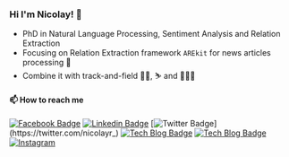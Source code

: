### Hi I'm Nicolay! 👋

* PhD in Natural Language Processing, Sentiment Analysis and Relation Extraction
* Focusing on  Relation Extraction framework `AREkit` for news articles processing 📰
* Combine it with track-and-field 🏃‍♂️, ⛷️ and 🌊🏄‍♂️

#### 📫 How to reach me
[![Facebook Badge](https://img.shields.io/badge/-Facebook-1877f2?style=flat-square&logo=facebook&logoColor=white&link=https://www.facebook.com/profile.php?id=100012477589017)](https://www.facebook.com/profile.php?id=100012477589017)
[![Linkedin Badge](https://img.shields.io/badge/-LinkedIn-blue?style=flat-square&logo=Linkedin&logoColor=white&link=https://www.linkedin.com/in/nicolay-rusnachenko-b98635193/)](https://www.linkedin.com/in/nicolay-rusnachenko-b98635193/)
[![Twitter Badge](https://img.shields.io/badge/-Twitter-4c4cff?style=flat-square&logo=Twitter&logoColor=white&link=https://twitter.com/nicolayr_)](https://twitter.com/nicolayr_)
[![Tech Blog Badge](http://img.shields.io/badge/-about-ba6a9a?style=flat-square&logo=github&link=https://nicolay-r.github.io/)](https://nicolay-r.github.io/)
[![Tech Blog Badge](https://img.shields.io/badge/-technical%20blog-gray?style=flat-square&logo=jekyll&link=https://nicolay-r.github.io/blog/)](https://nicolay-r.github.io/blog/)
[![Instagram](https://img.shields.io/badge/-instagram-black?style=flat-square&logo=instagram&link=https://www.instagram.com/nicolayr_/)](https://www.instagram.com/nicolayr_/)
